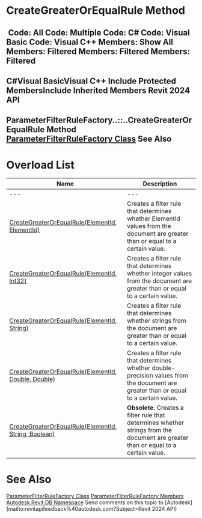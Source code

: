 # CreateGreaterOrEqualRule Method

﻿
 Code: All Code: Multiple Code: C# Code: Visual Basic Code: Visual C++  Members: Show All Members: Filtered Members: Filtered Members: Filtered   
---  
C#Visual BasicVisual C++
Include Protected MembersInclude Inherited Members
Revit 2024 API  
---  
ParameterFilterRuleFactory..::..CreateGreaterOrEqualRule Method   
[ParameterFilterRuleFactory Class](317755a4-24ba-9f36-7639-f6fb2aa5a1a7.md "ParameterFilterRuleFactory Class") See Also  
---  
# Overload List
| Name | Description |
| --- | --- |
| --- | --- | --- |
| [CreateGreaterOrEqualRule(ElementId, ElementId)](88ab89de-0fbc-9750-cbfe-cacd637b3f00.md "CreateGreaterOrEqualRule Method \(ElementId, ElementId\)") | Creates a filter rule that determines whether ElementId values from the document are greater than or equal to a certain value. |
| [CreateGreaterOrEqualRule(ElementId, Int32)](5bef06b9-9257-9fd6-d6ca-01fc9d0f5f9e.md "CreateGreaterOrEqualRule Method \(ElementId, Int32\)") | Creates a filter rule that determines whether integer values from the document are greater than or equal to a certain value. |
| [CreateGreaterOrEqualRule(ElementId, String)](e7549a8a-72bf-d4ef-e900-18e6b767882a.md "CreateGreaterOrEqualRule Method \(ElementId, String\)") | Creates a filter rule that determines whether strings from the document are greater than or equal to a certain value. |
| [CreateGreaterOrEqualRule(ElementId, Double, Double)](3be5900e-4b7b-7197-8a7e-664b7ecc15e5.md "CreateGreaterOrEqualRule Method \(ElementId, Double, Double\)") | Creates a filter rule that determines whether double-precision values from the document are greater than or equal to a certain value. |
| [CreateGreaterOrEqualRule(ElementId, String, Boolean)](7314ad1a-9511-565e-9f12-2b7868a4b7c1.md "CreateGreaterOrEqualRule Method \(ElementId, String, Boolean\)") | **Obsolete.** Creates a filter rule that determines whether strings from the document are greater than or equal to a certain value. |

# See Also
[ParameterFilterRuleFactory Class](317755a4-24ba-9f36-7639-f6fb2aa5a1a7.md "ParameterFilterRuleFactory Class")
[ParameterFilterRuleFactory Members](e6646480-b0ce-b299-3996-e965c913f9c4.md "ParameterFilterRuleFactory Members")
[Autodesk.Revit.DB Namespace](87546ba7-461b-c646-cbb1-2cb8f5bff8b2.md "Autodesk.Revit.DB Namespace")
Send comments on this topic to [Autodesk](mailto:revitapifeedback%40autodesk.com?Subject=Revit 2024 API)